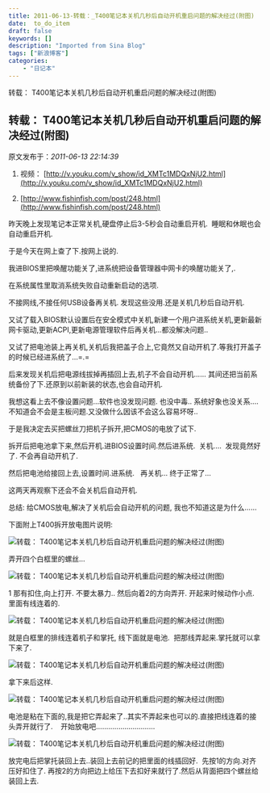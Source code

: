 ```yaml
---
title: 2011-06-13-转载：_T400笔记本关机几秒后自动开机重启问题的解决经过(附图)
date:  to_do_item
draft: false
keywords: []
description: "Imported from Sina Blog"
tags: ["新浪博客"]
categories: 
    - "日记本"
---
```

转载： T400笔记本关机几秒后自动开机重启问题的解决经过(附图)
## 转载： T400笔记本关机几秒后自动开机重启问题的解决经过(附图)

 原文发布于：*2011-06-13 22:14:39*

1. 视频： [http://v.youku.com/v_show/id_XMTc1MDQxNjU2.html](http://v.youku.com/v_show/id_XMTc1MDQxNjU2.html)

2. [http://www.fishinfish.com/post/248.html](http://www.fishinfish.com/post/248.html)

昨天晚上发现笔记本正常关机,硬盘停止后3-5秒会自动重启开机.&#160;
睡眠和休眠也会自动重启开机.

于是今天在网上查了下.按网上说的.

我进BIOS里把唤醒功能关了,进系统把设备管理器中网卡的唤醒功能关了,.

在系统属性里取消系统失败自动重新启动的选项.

不接网线,不接任何USB设备再关机. 发现这些没用.还是关机几秒后自动开机.

又试了载入BIOS默认设置后在安全模式中关机,新建一个用户进系统关机,更新最新网卡驱动,更新ACPI,更新电源管理软件后再关机...都没解决问题..

又试了把电池装上再关机,关机后我把盖子合上,它竟然又自动开机了.等我打开盖子的时候已经进系统了...=.=

后来发现关机后把电源线拔掉再插回上去,机子不会自动开机......
其间还把当前系统备份了下.还原到以前新装的状态,也会自动开机.

我想这看上去不像设置问题...软件也没发现问题. 也没中毒.. 系统好象也没关系....
不知道会不会是主板问题.又没做什么因该不会这么容易坏呀..

于是我决定去买把螺丝刀把机子拆开,把CMOS的电放了试下.

拆开后把电池拿下来,然后开机.进BIOS设置时间.然后进系统.&#160;
关机....&#160; 发现竟然好了. 不会再自动开机了.

然后把电池给接回上去,设置时间.进系统.&#160;&#160; 再关机...
终于正常了...

这两天再观察下还会不会关机后自动开机.

总结: 给CMOS放电,解决了关机后会自动开机的问题, 我也不知道这是为什么......

下面附上T400拆开放电图片说明:

![转载：&nbsp;<wbr>T400笔记本关机几秒后自动开机重启问题的解决经过(附图)](http://www.fishinfish.com/upload/2010/4/201004212341278053.jpg)

弄开四个白框里的螺丝...

![转载：&nbsp;<wbr>T400笔记本关机几秒后自动开机重启问题的解决经过(附图)](http://www.fishinfish.com/upload/2010/4/201004212343456808.jpg)

1 那有扣住,向上打开. 不要太暴力.. 然后向着2的方向弄开. 开起来时候动作小点. 里面有线连着的.

![转载：&nbsp;<wbr>T400笔记本关机几秒后自动开机重启问题的解决经过(附图)](http://www.fishinfish.com/upload/2010/4/201004212346232606.jpg)

就是白框里的排线连着机子和掌托, 线下面就是电池.&#160; 把那线弄起来.掌托就可以拿下来了.

![转载：&nbsp;<wbr>T400笔记本关机几秒后自动开机重启问题的解决经过(附图)](http://www.fishinfish.com/upload/2010/4/201004212348013318.jpg)

拿下来后这样.

![转载：&nbsp;<wbr>T400笔记本关机几秒后自动开机重启问题的解决经过(附图)](http://www.fishinfish.com/upload/2010/4/201004212348416387.jpg)

电池是粘在下面的,我是把它弄起来了..其实不弄起来也可以的.直接把线连着的接头弄开就行了.&#160;&#160;&#160;
开始放电吧.............................

![转载：&nbsp;<wbr>T400笔记本关机几秒后自动开机重启问题的解决经过(附图)](http://www.fishinfish.com/upload/2010/4/201004212357307352.jpg)

放完电后把掌托装回上去..装回上去前记的把里面的线插回好.&#160; 先按1的方向.对齐压好扣住了.
再按2的方向把边上给压下去扣好来就行了.然后从背面把四个螺丝给装回上去.


